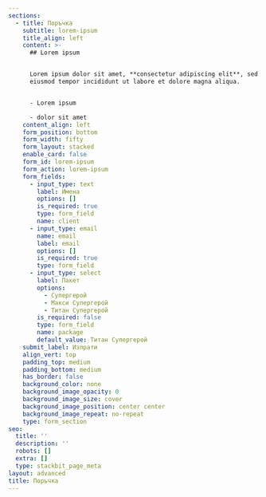 ```yaml
---
sections:
  - title: Поръчка
    subtitle: lorem-ipsum
    title_align: left
    content: >-
      ## Lorem ipsum


      Lorem ipsum dolor sit amet, **consectetur adipiscing elit**, sed do
      eiusmod tempor incididunt ut labore et dolore magna aliqua.


      - Lorem ipsum

      - dolor sit amet
    content_align: left
    form_position: bottom
    form_width: fifty
    form_layout: stacked
    enable_card: false
    form_id: lorem-ipsum
    form_action: lorem-ipsum
    form_fields:
      - input_type: text
        label: Имена
        options: []
        is_required: true
        type: form_field
        name: client
      - input_type: email
        name: email
        label: email
        options: []
        is_required: true
        type: form_field
      - input_type: select
        label: Пакет
        options:
          - Супергерой
          - Макси Супергерой
          - Титан Супергерой
        is_required: false
        type: form_field
        name: package
        default_value: Титан Супергерой
    submit_label: Изпрати
    align_vert: top
    padding_top: medium
    padding_bottom: medium
    has_border: false
    background_color: none
    background_image_opacity: 0
    background_image_size: cover
    background_image_position: center center
    background_image_repeat: no-repeat
    type: form_section
seo:
  title: ''
  description: ''
  robots: []
  extra: []
  type: stackbit_page_meta
layout: advanced
title: Поръчка
---
```

